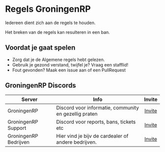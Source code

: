 # Regels GroningenRP

Iedereen dient zich aan de regels te houden.

Het breken van de regels kan resulteren in een ban.


## Voordat je gaat spelen

* Zorg dat je de Algemene regels hebt gelezen.
* Gebruik je gezond verstand, twijfel je? Vraag een stafflid!
* Fout gevonden? Maak een issue aan of een PullRequest

## GroningenRP Discords

| Server | Info | Invite |
|---|---|:---:|
| GroningenRP | Discord voor informatie, community en gezellig praten| [Invite](https://discord.gg/groningenrp) |
| GroningenRP Support | Discord voor reports, bans, tickets etc | [Invite](https://discord.com/invite/ecB2n4DeNA) |
| GroningenRP Bedrijven | Hier vind je bijv de cardealer of andere bedrijven. | [Invite](https://discord.gg/fY7DGkQ9Cv) |
